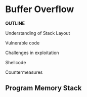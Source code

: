 # Buffer Overflow

**OUTLINE**  

Understanding of Stack Layout  

Vulnerable code  

Challenges in exploitation  

Shellcode  

Countermeasures  

## Program Memory Stack  

